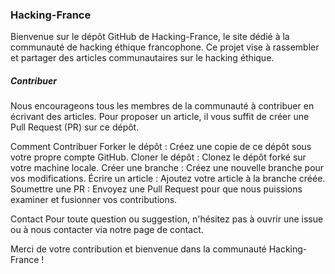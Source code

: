 ### Hacking-France
Bienvenue sur le dépôt GitHub de Hacking-France, le site dédié à la communauté de hacking éthique francophone. Ce projet vise à rassembler et partager des articles communautaires sur le hacking éthique.

##### Contribuer
Nous encourageons tous les membres de la communauté à contribuer en écrivant des articles. Pour proposer un article, il vous suffit de créer une Pull Request (PR) sur ce dépôt.

Comment Contribuer
Forker le dépôt : Créez une copie de ce dépôt sous votre propre compte GitHub.
Cloner le dépôt : Clonez le dépôt forké sur votre machine locale.
Créer une branche : Créez une nouvelle branche pour vos modifications.
Écrire un article : Ajoutez votre article à la branche créée.
Soumettre une PR : Envoyez une Pull Request pour que nous puissions examiner et fusionner vos contributions.

Contact
Pour toute question ou suggestion, n'hésitez pas à ouvrir une issue ou à nous contacter via notre page de contact.

Merci de votre contribution et bienvenue dans la communauté Hacking-France !
